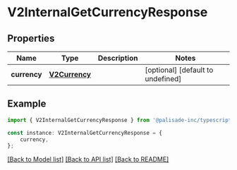 # V2InternalGetCurrencyResponse


## Properties

Name | Type | Description | Notes
------------ | ------------- | ------------- | -------------
**currency** | [**V2Currency**](V2Currency.md) |  | [optional] [default to undefined]

## Example

```typescript
import { V2InternalGetCurrencyResponse } from '@palisade-inc/typescript-sdk';

const instance: V2InternalGetCurrencyResponse = {
    currency,
};
```

[[Back to Model list]](../README.md#documentation-for-models) [[Back to API list]](../README.md#documentation-for-api-endpoints) [[Back to README]](../README.md)
